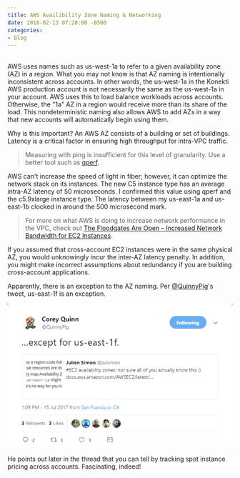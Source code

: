 ```yaml
---
title: AWS Availibility Zone Naming & Networking
date: 2018-02-13 07:20:00 -0500
categories:
- blog
---
```

<br>
AWS uses names such as us-west-1a to refer to a given availability zone (AZ) in a region. What you may not know is that AZ naming is intentionally inconsistent across accounts. In other words, the us-west-1a in the Konekti AWS production account is not necessarily the same as the us-west-1a in your account. AWS uses this to load balance workloads across accounts. Otherwise, the "1a" AZ in a region would receive more than its share of the load. This nondeterministic naming also allows AWS to add AZs in a way that new accounts will automatically begin using them.

Why is this important? An AWS AZ consists of a building or set of buildings. Latency is a critical factor in ensuring high throughput for intra-VPC traffic.

> Measuring with ping is insufficient for this level of granularity. Use a better tool such as [qperf](https://github.com/linux-rdma/qperf "qperf").

AWS can't  increase the speed of light in fiber; however, it can optimize the network stack on its instances. The new C5 instance type has an average intra-AZ latency of 50 microseconds. I confirmed this value using qperf and the c5.9xlarge instance type. The latency between my us-east-1a and us-east-1b clocked in around the 500 microsecond mark.

> For more on what AWS is doing to increase network performance in the VPC, check out [The Floodgates Are Open – Increased Network Bandwidth for EC2 Instances](https://aws.amazon.com/blogs/aws/the-floodgates-are-open-increased-network-bandwidth-for-ec2-instances/ "The Floodgates are Open").

If you assumed that cross-account EC2 instances were in the same physical AZ, you would unknowingly incur the inter-AZ latency penalty. In addition, you might make incorrect assumptions about redundancy if you are building cross-account applications.

Apparently, there is an exception to the AZ naming. Per [@QuinnyPig](https://twitter.com/quinnypig "twitter")'s tweet, us-east-1f is an exception.

![](/uploads/2018/02/14/az-tweet.PNG "Corey Quinn Tweet")

He points out later in the thread that you can tell by tracking spot instance pricing across accounts. Fascinating, indeed!
